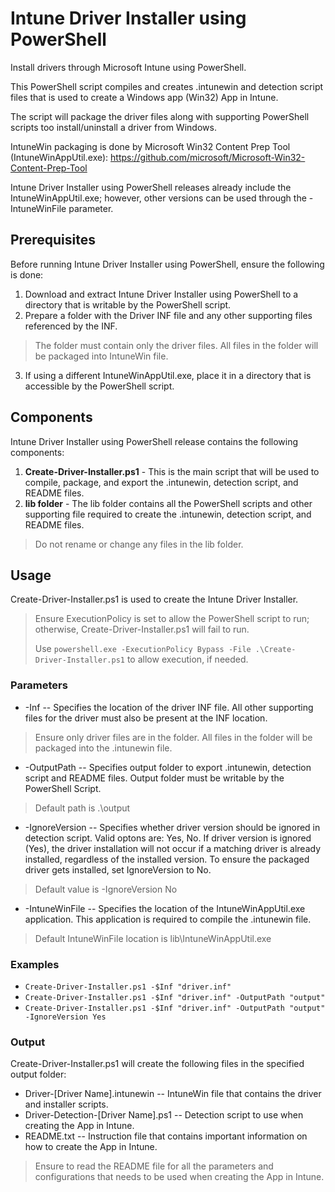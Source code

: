 # Intune Driver Installer using PowerShell
Install drivers through Microsoft Intune using PowerShell.

This PowerShell script compiles and creates .intunewin and detection script files that is used to create a Windows app (Win32) App in Intune.

The script will package the driver files along with supporting PowerShell scripts too install/uninstall a driver from Windows.

IntuneWin packaging is done by Microsoft Win32 Content Prep Tool (IntuneWinAppUtil.exe):
https://github.com/microsoft/Microsoft-Win32-Content-Prep-Tool

Intune Driver Installer using PowerShell releases already include the IntuneWinAppUtil.exe; however, other versions can be used through the -IntuneWinFile parameter.

## Prerequisites
Before running Intune Driver Installer using PowerShell, ensure the following is done:
1. Download and extract Intune Driver Installer using PowerShell to a directory that is writable by the PowerShell script.
2. Prepare a folder with the Driver INF file and any other supporting files referenced by the INF.
> The folder must contain only the driver files. All files in the folder will be packaged into IntuneWin file.
3. If using a different IntuneWinAppUtil.exe, place it in a directory that is accessible by the PowerShell script.

## Components
Intune Driver Installer using PowerShell release contains the following components:
1. **Create-Driver-Installer.ps1** - This is the main script that will be used to compile, package, and export the .intunewin, detection script, and README files.
2. **lib folder** - The lib folder contains all the PowerShell scripts and other supporting file required to create the .intunewin, detection script, and README files.
> Do not rename or change any files in the lib folder.

## Usage
Create-Driver-Installer.ps1 is used to create the Intune Driver Installer.
> Ensure ExecutionPolicy is set to allow the PowerShell script to run; otherwise, Create-Driver-Installer.ps1 will fail to run.
> 
> Use `powershell.exe -ExecutionPolicy Bypass -File .\Create-Driver-Installer.ps1` to allow execution, if needed.

### Parameters

- -Inf -- Specifies the location of the driver INF file. All other supporting files for the driver must also be present at the INF location.
> Ensure only driver files are in the folder. All files in the folder will be packaged into the .intunewin file.
- -OutputPath -- Specifies output folder to export .intunewin, detection script and README files. Output folder must be writable by the PowerShell Script.
> Default path is .\output
- -IgnoreVersion -- Specifies whether driver version should be ignored in detection script. Valid optons are: Yes, No. 
If driver version is ignored (Yes), the driver installation will not occur if a matching driver is already installed, 
regardless of the installed version. To ensure the packaged driver gets installed, set IgnoreVersion to No.
> Default value is -IgnoreVersion No
- -IntuneWinFile -- Specifies the location of the IntuneWinAppUtil.exe application. This application is required to compile the .intunewin file. 
> Default IntuneWinFile location is lib\IntuneWinAppUtil.exe

### Examples
- `Create-Driver-Installer.ps1 -$Inf "driver.inf"`
- `Create-Driver-Installer.ps1 -$Inf "driver.inf" -OutputPath "output"`
- `Create-Driver-Installer.ps1 -$Inf "driver.inf" -OutputPath "output" -IgnoreVersion Yes`

### Output
Create-Driver-Installer.ps1 will create the following files in the specified output folder:
- Driver-[Driver Name].intunewin -- IntuneWin file that contains the driver and installer scripts.
- Driver-Detection-[Driver Name].ps1 -- Detection script to use when creating the App in Intune.
- README.txt -- Instruction file that contains important information on how to create the App in Intune.
> Ensure to read the README file for all the parameters and configurations that needs to be used when creating the App in Intune.
